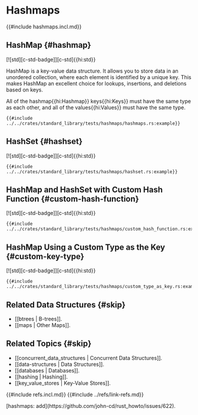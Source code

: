 # Hashmaps

{{#include hashmaps.incl.md}}

## HashMap {#hashmap}

[![std][c-std-badge]][c-std]{{hi:std}}

HashMap is a key-value data structure. It allows you to store data in an unordered collection, where each element is identified by a unique key. This makes HashMap an excellent choice for lookups, insertions, and deletions based on keys.

All of the hashmap{{hi:Hashmap}} keys{{hi:Keys}} must have the same type as each other, and all of the values{{hi:Values}} must have the same type.

```rust,editable
{{#include ../../crates/standard_library/tests/hashmaps/hashmaps.rs:example}}
```

## HashSet {#hashset}

[![std][c-std-badge]][c-std]{{hi:std}}

```rust,editable
{{#include ../../crates/standard_library/tests/hashmaps/hashset.rs:example}}
```

## HashMap and HashSet with Custom Hash Function {#custom-hash-function}

[![std][c-std-badge]][c-std]{{hi:std}}

```rust,editable
{{#include ../../crates/standard_library/tests/hashmaps/custom_hash_function.rs:example}}
```

## HashMap Using a Custom Type as the Key {#custom-key-type}

[![std][c-std-badge]][c-std]{{hi:std}}

```rust,editable
{{#include ../../crates/standard_library/tests/hashmaps/custom_type_as_key.rs:example}}
```

## Related Data Structures {#skip}

- [[btrees | B-trees]].
- [[maps | Other Maps]].

## Related Topics {#skip}

- [[concurrent_data_structures | Concurrent Data Structures]].
- [[data-structures | Data Structures]].
- [[databases | Databases]].
- [[hashing | Hashing]].
- [[key_value_stores | Key-Value Stores]].

{{#include refs.incl.md}}
{{#include ../refs/link-refs.md}}

<div class="hidden">
[hashmaps: add](https://github.com/john-cd/rust_howto/issues/622).
</div>

